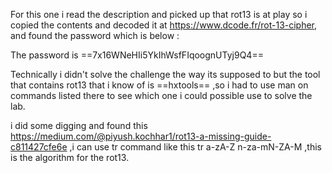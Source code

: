 For this one i read the description and picked up that rot13 is at play so i copied the contents and decoded it at https://www.dcode.fr/rot-13-cipher, and found the password which is below :

The password is ==7x16WNeHIi5YkIhWsfFIqoognUTyj9Q4==

Technically i didn't solve the challenge the way its supposed to but the tool that contains rot13 that i know of is ==hxtools== ,so i had to use man on commands listed there to see which one i could possible use to solve the lab.

i did some digging and found this https://medium.com/@piyush.kochhar1/rot13-a-missing-guide-c811427cfe6e  ,i can use tr command like this tr a-zA-Z n-za-mN-ZA-M ,this is the algorithm for the rot13.